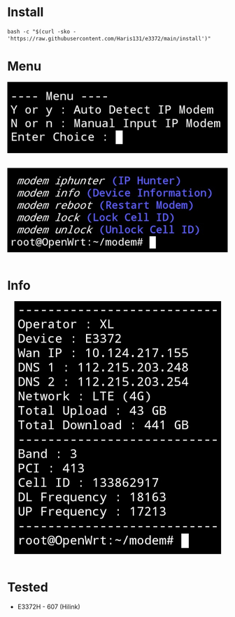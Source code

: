 # Install
```
bash -c "$(curl -sko - 'https://raw.githubusercontent.com/Haris131/e3372/main/install')"
```

# Menu
<p align="center">
  <img src="https://github.com/Haris131/e3372/raw/main/img/IMG_20220408_173319.jpg" alt="IP Modem"/>
  <br>
  <br>
</p>
<p align="center">
  <img src="https://github.com/Haris131/e3372/raw/main/img/IMG_20220406_014153.jpg" alt="Menu Modem"/>
  <br>
  <br>
</p>

# Info
<p align="center">
  <img src="https://github.com/Haris131/e3372/raw/main/img/IMG_20220408_173256.jpg" alt="Modem Info"/>
  <br>
  <br>
</p>

# Tested
 * E3372H - 607 (Hilink)
